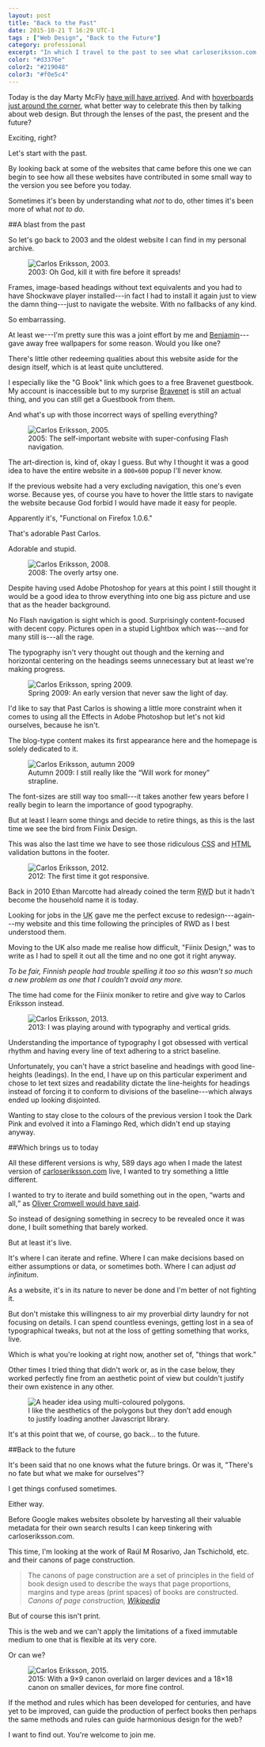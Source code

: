 ```yaml
---
layout: post
title: "Back to the Past"
date: 2015-10-21 T 16:29 UTC-1
tags : ["Web Design", "Back to the Future"]
category: professional
excerpt: "In which I travel to the past to see what carloseriksson.com looked like 12 years ago, to the present to look at where things are now and to the future to talk about what's just over the horizon."
color: "#d3376e"
color2: "#219048"
color3: "#f0e5c4"
---
```

Today is the day Marty McFly [have will have arrived][bigbang]. And with [hoverboards just around the corner][hoverboard], what better way to celebrate this then by talking about web design. But through the lenses of the past, the present and the future?

Exciting, right?

Let's start with the past.

By looking back at some of the websites that came before this one we can begin to see how all these websites have contributed in some small way to the version you see before you today.

Sometimes it's been by understanding what *not* to do, other times it's been more of what *not to do*.

##A blast from the past

So let's go back to 2003 and the oldest website I can find in my personal archive.

<figure>
	<img class="js-lazy-load" data-original="/assets/posts/2015/october/back-to-the-past/carlos-eriksson-version-2003.jpg" alt="Carlos Eriksson, 2003.">
	<figcaption>2003: Oh God, kill it with fire before it spreads!</figcaption>
</figure>

Frames, image-based headings without text equivalents and you had to have Shockwave player installed---in fact I had to install it again just to view the damn thing---just to navigate the website. With no fallbacks of any kind.

So embarrassing.

At least we---I'm pretty sure this was a joint effort by me and [Benjamin][beije]---gave away free wallpapers for some reason. Would you like one?

There's little other redeeming qualities about this website aside for the design itself, which is at least quite uncluttered.

I especially like the "G Book" link which goes to a free Bravenet guestbook. My account is inaccessible but to my surprise [Bravenet][bravenet] is still an actual thing, and you can still get a Guestbook from them.

And what's up with those incorrect ways of spelling everything?

<figure>
	<img class="js-lazy-load" data-original="/assets/posts/2015/october/back-to-the-past/carlos-eriksson-version-2005.jpg" alt="Carlos Eriksson, 2005.">
	<figcaption>2005: The self-important website with super-confusing Flash navigation.</figcaption>
</figure>

The art-direction is, kind of, okay I guess. But why I thought it was a good idea to have the entire website in a <code>800×600</code> popup I'll never know.

If the previous website had a very excluding navigation, this one's even worse. Because yes, of course you have to hover the little stars to navigate the website because God forbid I would have made it easy for people.

Apparently it's, "Functional on Firefox 1.0.6."

That's adorable Past Carlos.

Adorable and stupid.

<figure>
	<img class="js-lazy-load" data-original="/assets/posts/2015/october/back-to-the-past/carlos-eriksson-version-2008.jpg" alt="Carlos Eriksson, 2008.">
	<figcaption>2008: The overly artsy one.</figcaption>
</figure>

Despite having used Adobe Photoshop for years at this point I still thought it would be a good idea to throw everything into one big ass picture and use that as the header background.

No Flash navigation is sight which is good. Surprisingly content-focused with decent copy. Pictures open in a stupid Lightbox which was---and for many still is---all the rage.

The typography isn't very thought out though and the kerning and horizontal centering on the headings seems unnecessary but at least we're making progress.

<figure>
	<img class="js-lazy-load" data-original="/assets/posts/2015/october/back-to-the-past/carlos-eriksson-version-2009-spring.jpg" alt="Carlos Eriksson, spring 2009.">
	<figcaption>Spring 2009: An early version that never saw the light of day.</figcaption>
</figure>

I'd like to say that Past Carlos is showing a little more constraint when it comes to using <span class="small-caps">all the Effects</span> in Adobe Photoshop but let's not kid ourselves, because he isn't.

The blog-type content makes its first appearance here and the homepage is solely dedicated to it.

<figure>
	<img class="js-lazy-load" data-original="/assets/posts/2015/october/back-to-the-past/carlos-eriksson-version-2009-autumn.jpg" alt="Carlos Eriksson, autumn 2009">
	<figcaption>Autumn 2009: I still really like the “Will work for money” strapline.</figcaption>
</figure>

The font-sizes are still way too small---it takes another few years before I really begin to learn the importance of good typography.

But at least I learn some things and decide to retire things, as this is the last time we see the bird from Fiinix Design.

This was also the last time we have to see those ridiculous <abbr title="Cascading Style Sheets" class="small-caps">CSS</abbr> and <abbr title="HyperText Markup Language" class="small-caps">HTML</abbr> validation buttons in the footer.

<figure>
	<img class="js-lazy-load" data-original="/assets/posts/2015/october/back-to-the-past/carlos-eriksson-version-2012.jpg" alt="Carlos Eriksson, 2012.">
	<figcaption>2012: The first time it got responsive.</figcaption>
</figure>

Back in 2010 Ethan Marcotte had already coined the term <abbr title="responsive web design" class="small-caps">RWD</abbr> but it hadn't become the household name it is today.

Looking for jobs in the <abbr title="United Kingdom" class="small-caps">UK</abbr> gave me the perfect excuse to redesign---again---my website and this time following the principles of <abbr class="small-caps">RWD</abbr> as I best understood them.

Moving to the <abbr class="small-caps">UK</abbr> also made me realise how difficult, "Fiinix Design," was to write as I had to spell it out all the time and no one got it right anyway.

*To be fair, Finnish people had trouble spelling it too so this wasn't so much a new problem as one that I couldn't avoid any more.*

The time had come for the Fiinix moniker to retire and give way to Carlos Eriksson instead.

<figure>
	<img class="js-lazy-load" data-original="/assets/posts/2015/october/back-to-the-past/carlos-eriksson-version-2013.jpg" alt="Carlos Eriksson, 2013.">
	<figcaption>2013: I was playing around with typography and vertical grids.</figcaption>
</figure>

Understanding the importance of typography I got obsessed with vertical rhythm and having every line of text adhering to a strict baseline.

Unfortunately, you can't have a strict baseline and headings with good line-heights (leadings). In the end, I have up on this particular experiment and chose to let text sizes and readability dictate the line-heights for headings instead of forcing it to conform to divisions of the baseline---which always ended up looking disjointed.

Wanting to stay close to the colours of the previous version I took the Dark Pink and evolved it into a Flamingo Red, which didn't end up staying anyway.

##Which brings us to today

All these different versions is why, 589 days ago when I made the latest version of [carloseriksson.com][carlos] live, I wanted to try something a little different.

I wanted to try to iterate and build something out in the open, <q cite="http://www.phrases.org.uk/meanings/back-to-the-past.html">warts and all,</q> as [Oliver Cromwell would have said][quote].

So instead of designing something in secrecy to be revealed once it was done, I built something that barely worked.

But at least it's live.

It's where I can iterate and refine. Where I can make decisions based on either assumptions or data, or sometimes both. Where I can adjust <i lang="lat">ad infinitum</i>.

As a website, it's in its nature to never be done and I'm better of not fighting it.

But don't mistake this willingness to air my proverbial dirty laundry for not focusing on details. I can spend countless evenings, getting lost in a sea of typographical tweaks, but not at the loss of getting something that works, live.

Which is what you're looking at right now, another set of, "things that work."

Other times I tried thing that didn't work or, as in the case below, they worked perfectly fine from an aesthetic point of view but couldn't justify their own existence in any other.

<figure>
	<img class="js-lazy-load" data-original="/assets/posts/2015/october/back-to-the-past/carlos-eriksson-rejected-idea.jpg" alt="A header idea using multi-coloured polygons.">
	<figcaption>I like the aesthetics of the polygons but they don’t add enough to justify loading another Javascript library.</figcaption>
</figure>

It's at this point that we, of course, go back... to the future.

##Back to the future

It's been said that no one knows what the future brings. Or was it, "There's no fate but what we make for ourselves"?

I get things confused sometimes.

Either way.

Before Google makes websites obsolete by harvesting all their valuable metadata for their own search results I can keep tinkering with carloseriksson.com.

This time, I'm looking at the work of Raúl M Rosarivo, Jan Tschichold, etc. and their canons of page construction.

> The canons of page construction are a set of principles in the field of book design used to describe the ways that page proportions, margins and type areas (print spaces) of books are constructed. <cite>Canons of page construction, [Wikipedia][canon]</cite>

But of course this isn't print.

This is the web and we can't apply the limitations of a fixed immutable medium to one that is flexible at its very core.

Or can we?

<figure>
	<img class="js-lazy-load" data-original="/assets/posts/2015/october/back-to-the-past/carlos-eriksson-version-2015.jpg" alt="Carlos Eriksson, 2015.">
	<figcaption>2015: With a 9×9 canon overlaid on larger devices and a 18×18 canon on smaller devices, for more fine control.</figcaption>
</figure>

If the method and rules which has been developed for centuries, and have yet to be improved, can guide the production of perfect books then perhaps the same methods and rules can guide harmonious design for the web?

I want to find out. You're welcome to join me.

[bigbang]: https://www.youtube.com/watch?v=NiylEdcIZ2Q
[hoverboard]: http://www.lexus-int.com/amazinginmotion/slide/
[carlos]: http://carloseriksson.com
[beije]: http://benjaminhorn.io/
[bravenet]: http://bravenet.com/
[quote]: http://www.phrases.org.uk/meanings/back-to-the-past.html
[canon]: https://en.wikipedia.org/wiki/Canons_of_page_construction